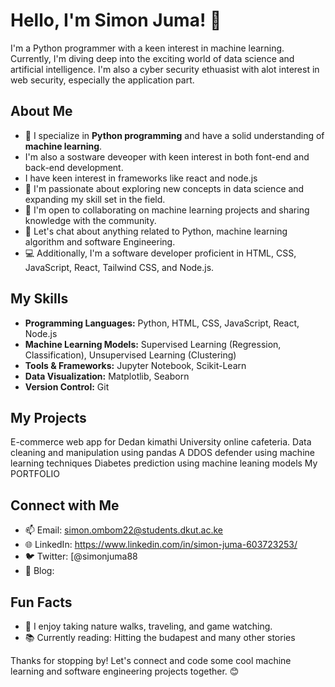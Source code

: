 # Hello, I'm Simon Juma! 👋

I'm a Python programmer with a keen interest in machine learning. Currently, I'm diving deep into the exciting world of data science and artificial intelligence.
I'm also a cyber security ethuasist with alot interest in web security, especially the application  part.

## About Me

- 🔭 I specialize in **Python programming** and have a solid understanding of **machine learning**.
- I'm also a sostware deveoper with keen interest in both font-end and back-end development.
- I have keen interest in frameworks like react and node.js
- 🌱 I'm passionate about exploring new concepts in data science and expanding my skill set in the field.
- 👯 I'm open to collaborating on machine learning projects and sharing knowledge with the community.
- 💬 Let's chat about anything related to Python, machine learning algorithm and software Engineering.
- 💻 Additionally, I'm a software developer proficient in HTML, CSS, JavaScript, React, Tailwind CSS, and Node.js.

## My Skills

- **Programming Languages:** Python, HTML, CSS, JavaScript, React, Node.js
- **Machine Learning Models:** Supervised Learning (Regression, Classification), Unsupervised Learning (Clustering)
- **Tools & Frameworks:** Jupyter Notebook, Scikit-Learn
- **Data Visualization:** Matplotlib, Seaborn
- **Version Control:** Git

## My Projects

E-commerce web app for Dedan kimathi University  online cafeteria.
Data cleaning and manipulation using pandas
A DDOS defender using machine learning techniques
Diabetes prediction using machine leaning models
My PORTFOLIO


## Connect with Me

- 📫 Email: simon.ombom22@students.dkut.ac.ke
- 🌐 LinkedIn: https://www.linkedin.com/in/simon-juma-603723253/
- 🐦 Twitter: [@simonjuma88
- 📝 Blog:

## Fun Facts

- 🎵 I enjoy taking nature walks, traveling, and game watching.
- 📚 Currently reading: Hitting the budapest and many other stories

Thanks for stopping by! Let's connect and code some cool machine learning  and software engineering  projects together. 😊

